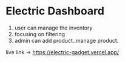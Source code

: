 # Electric Dashboard

1. user can manage the inventory 
2. focusing on filtering
3. admin can add product..manage product. 



live link -> https://electric-gadget.vercel.app/







